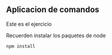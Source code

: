 ## Aplicacion de comandos

Este es el ejercicio 


Recuerden instalar los paquetes de node

```
npm install

```